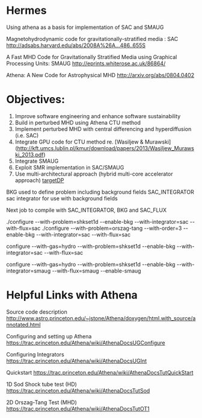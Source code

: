 # Hermes
Using athena as a basis for implementation of SAC and SMAUG


Magnetohydrodynamic code for gravitationally-stratified media : SAC
http://adsabs.harvard.edu/abs/2008A%26A...486..655S

A Fast MHD Code for Gravitationally Stratified Media using Graphical Processing Units: SMAUG
http://eprints.whiterose.ac.uk/86864/

Athena: A New Code for Astrophysical MHD
http://arxiv.org/abs/0804.0402

Objectives:
===========

1.  Improve software engineering and enhance software sustainability
2.  Build in perturbed MHD using Athena CTU method
3.  Implement perturbed MHD with central differencing and hyperdiffusion (i.e. SAC)
4.  Integrate GPU code for CTU method re. [Wasiljew & Murawski] (http://kft.umcs.lublin.pl/kmur/download/papers/2013/Wasiljew_Murawski_2013.pdf)
5.  Integrate SMAUG
6.  Exploit SMR implementation in SAC/SMAUG
7.  Use multi-architectural approach (hybrid multi-core accelerator approach) [targetDP](http://arxiv.org/abs/1405.6162)




BKG  used to define problem including background fields
SAC_INTEGRATOR   sac integrator for use with background fields

Next job to compile with SAC_INTEGRATOR, BKG and SAC_FLUX

./configure --with-problem=shkset1d --enable-bkg --with-integrator=sac --with-flux=sac
./configure  --with-problem=orszag-tang --with-order=3 --enable-bkg --with-integrator=sac --with-flux=sac


configure --with-gas=hydro --with-problem=shkset1d  --enable-bkg --with-integrator=sac --with-flux=sac

configure --with-gas=hydro --with-problem=shkset1d  --enable-bkg --with-integrator=smaug --with-flux=smaug --enable-smaug



Helpful Links with Athena
=========================

Source code description
http://www.astro.princeton.edu/~jstone/Athena/doxygen/html.with_source/annotated.html


Configuring and setting up Athena
https://trac.princeton.edu/Athena/wiki/AthenaDocsUGConfigure

Configuring Integrators
https://trac.princeton.edu/Athena/wiki/AthenaDocsUGInt

Quickstart
https://trac.princeton.edu/Athena/wiki/AthenaDocsTutQuickStart

1D Sod Shock tube test (HD)
https://trac.princeton.edu/Athena/wiki/AthenaDocsTutSod

2D Orszag-Tang Test (MHD)
https://trac.princeton.edu/Athena/wiki/AthenaDocsTutOT1



